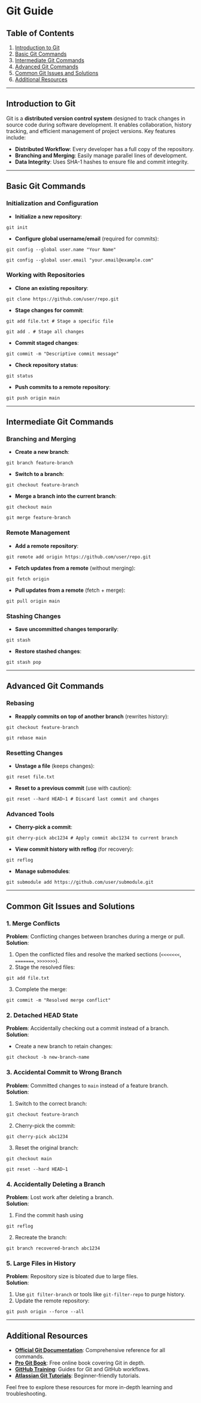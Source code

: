 # Git Guide

## Table of Contents

1. [Introduction to Git](#introduction-to-git)
2. [Basic Git Commands](#basic-git-commands)
3. [Intermediate Git Commands](#intermediate-git-commands)
4. [Advanced Git Commands](#advanced-git-commands)
5. [Common Git Issues and Solutions](#common-git-issues-and-solutions)
6. [Additional Resources](#additional-resources)

---

## Introduction to Git

Git is a **distributed version control system** designed to track changes in source code during software development. It enables collaboration, history tracking, and efficient management of project versions. Key features include:

- **Distributed Workflow**: Every developer has a full copy of the repository.
- **Branching and Merging**: Easily manage parallel lines of development.
- **Data Integrity**: Uses SHA-1 hashes to ensure file and commit integrity.

---

## Basic Git Commands

### Initialization and Configuration

- **Initialize a new repository**:
```
git init
```

- **Configure global username/email** (required for commits):
```
git config --global user.name "Your Name"
```
```
git config --global user.email "your.email@example.com"
```

### Working with Repositories

- **Clone an existing repository**:
```
git clone https://github.com/user/repo.git
```

- **Stage changes for commit**:
```
git add file.txt # Stage a specific file
```
```
git add . # Stage all changes
```

- **Commit staged changes**:
```
git commit -m "Descriptive commit message"
```

- **Check repository status**:
```
git status
```

- **Push commits to a remote repository**:
```
git push origin main
```

---

## Intermediate Git Commands

### Branching and Merging

- **Create a new branch**:
```
git branch feature-branch
```

- **Switch to a branch**:
```
git checkout feature-branch
```

- **Merge a branch into the current branch**:
```
git checkout main
```
```
git merge feature-branch
```

### Remote Management

- **Add a remote repository**:
```
git remote add origin https://github.com/user/repo.git
```

- **Fetch updates from a remote** (without merging):
```
git fetch origin
```

- **Pull updates from a remote** (fetch + merge):
```
git pull origin main
```

### Stashing Changes

- **Save uncommitted changes temporarily**:
```
git stash
```

- **Restore stashed changes**:
```
git stash pop
```

---

## Advanced Git Commands

### Rebasing

- **Reapply commits on top of another branch** (rewrites history):
```
git checkout feature-branch
```
```
git rebase main
```

### Resetting Changes

- **Unstage a file** (keeps changes):
```
git reset file.txt
```

- **Reset to a previous commit** (use with caution):
```
git reset --hard HEAD~1 # Discard last commit and changes
```

### Advanced Tools

- **Cherry-pick a commit**:
```
git cherry-pick abc1234 # Apply commit abc1234 to current branch
```

- **View commit history with reflog** (for recovery):
```
git reflog
```

- **Manage submodules**:
```
git submodule add https://github.com/user/submodule.git
```

---

## Common Git Issues and Solutions

### 1. Merge Conflicts

**Problem**: Conflicting changes between branches during a merge or pull.  
**Solution**:
1. Open the conflicted files and resolve the marked sections (`<<<<<<<`, `=======`, `>>>>>>>`).
2. Stage the resolved files:
 ```
git add file.txt
```
3. Complete the merge:
 ```
git commit -m "Resolved merge conflict"
```

### 2. Detached HEAD State

**Problem**: Accidentally checking out a commit instead of a branch.  
**Solution**:
- Create a new branch to retain changes:
```
git checkout -b new-branch-name
```

### 3. Accidental Commit to Wrong Branch

**Problem**: Committed changes to `main` instead of a feature branch.  
**Solution**:
1. Switch to the correct branch:
 ```
git checkout feature-branch
```
2. Cherry-pick the commit:
 ```
git cherry-pick abc1234
```
3. Reset the original branch:
 ```
git checkout main
```
 ```
git reset --hard HEAD~1
```

### 4. Accidentally Deleting a Branch

**Problem**: Lost work after deleting a branch.  
**Solution**:
1. Find the commit hash using 
```
git reflog
```
2. Recreate the branch:
 ```
git branch recovered-branch abc1234
```

### 5. Large Files in History

**Problem**: Repository size is bloated due to large files.  
**Solution**:
1. Use `git filter-branch` or tools like `git-filter-repo` to purge history.
2. Update the remote repository:
 ```
git push origin --force --all
```

---

## Additional Resources
- **[Official Git Documentation](https://git-scm.com/doc)**: Comprehensive reference for all commands.
- **[Pro Git Book](https://git-scm.com/book/en/v2)**: Free online book covering Git in depth.
- **[GitHub Training](https://docs.github.com/en/get-started)**: Guides for Git and GitHub workflows.
- **[Atlassian Git Tutorials](https://www.atlassian.com/git/tutorials)**: Beginner-friendly tutorials.

Feel free to explore these resources for more in-depth learning and troubleshooting.
